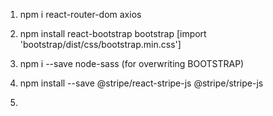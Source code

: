 1. npm i react-router-dom axios
2. npm install react-bootstrap bootstrap [import 'bootstrap/dist/css/bootstrap.min.css']

3. npm i --save node-sass (for overwriting BOOTSTRAP) 

4. npm install --save @stripe/react-stripe-js @stripe/stripe-js

5. 